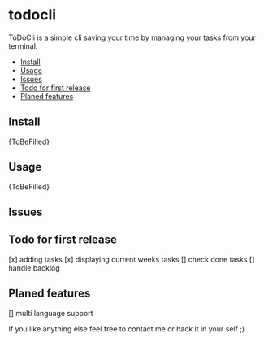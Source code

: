 # todocli <!-- omit in toc -->

ToDoCli is a simple cli saving your time by managing your tasks from your terminal.

- [Install](#install)
- [Usage](#usage)
- [Issues](#issues)
- [Todo for first release](#todo-for-first-release)
- [Planed features](#planed-features)

## Install

{ToBeFilled}

## Usage

{ToBeFilled}

## Issues

## Todo for first release
[x] adding tasks
[x] displaying current weeks tasks
[] check done tasks
[] handle backlog

## Planed features
[] multi language support

If you like anything else feel free to contact me or hack it in your self ;)